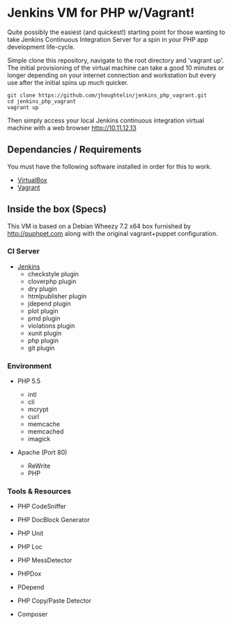 Jenkins VM for PHP w/Vagrant!
=============================

Quite possibly the easiest (and quickest!) starting point for those
wanting to take Jenkins Continuous Integration Server for a spin in 
your PHP app development life-cycle.

Simple clone this repository, navigate to the root directory and 'vagrant up'.
The initial provisioning of the virtual machine can take a good 10 minutes
or longer depending on your internet connection and workstation but every use
after the initial spins up much quicker.

`git clone https://github.com/jhoughtelin/jenkins_php_vagrant.git`  
`cd jenkins_php_vagrant`  
`vagrant up`  

Then simply access your local Jenkins continuous integration virtual machine with
a web browser http://10.11.12.13

## Dependancies / Requirements ##
You must have the following software installed in order for this to work.
* [VirtualBox](https://www.virtualbox.org/wiki/Downloads)
* [Vagrant](http://VagrantUp.com)

## Inside the box (Specs) 
This VM is based on a Debian Wheezy 7.2 x64 box furnished by http://puphpet.com along with
the original vagrant+puppet configuration. 

### CI Server
* [Jenkins](https://wiki.jenkins-ci.org)
    * checkstyle plugin
    * cloverphp  plugin
    * dry  plugin
    * htmlpublisher  plugin
    * jdepend  plugin
    * plot  plugin
    * pmd  plugin
    * violations  plugin
    * xunit  plugin
    * php  plugin
    * git plugin

### Environment
* PHP 5.5
    * intl
    * cli
    * mcrypt
    * curl
    * memcache
    * memcached
    * imagick

* Apache (Port 80)
    * ReWrite
    * PHP

### Tools & Resources
* PHP CodeSniffer
* PHP DocBlock Generator
* PHP Unit
* PHP Loc
* PHP MessDetector
* PHPDox
* PDepend
* PHP Copy/Paste Detector

* Composer